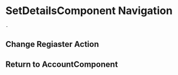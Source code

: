# SetDetailsComponent Navigation

```{topic} In this tutorial you will:
- 
```

## Change Regiaster Action

## Return to AccountComponent
